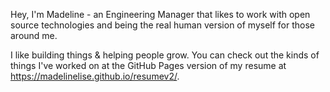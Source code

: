 Hey, I'm Madeline - an Engineering Manager that likes to work with open source technologies and being the real human version of myself for those around me.

I like building things & helping people grow. You can check out the kinds of things I've worked on at the GitHub Pages version of my resume at https://madelinelise.github.io/resumev2/.
